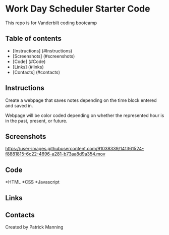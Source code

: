 
# Work Day Scheduler Starter Code
This repo is for Vanderbilt coding bootcamp

## Table of contents
* [Instructions] (#Instructions)
* [Screenshots] (#screenshots) 
* [Code] (#Code)
* [Links] (#links)
* [Contacts] (#contacts)

## Instructions
Create a webpage that saves notes depending on the time block entered and saved in.

Webpage will be color coded depending on whether the represented hour is in the past, present, or future.

## Screenshots
https://user-images.githubusercontent.com/91038339/141361524-f8881815-6c22-4696-a281-b73aa8d9a354.mov

## Code
*HTML
*CSS
*Javascript

## Links

## Contacts
Created by Patrick Manning